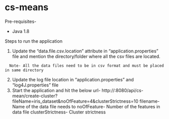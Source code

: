 # cs-means
Pre-requisites- 
  - Java 1.8

Steps to run the application
  1.	Update the “data.file.csv.location” attribute in “application.properties” file and mention the directory/folder where all the csv files are located.
      
      Note- All the data files need to be in csv format and must be placed in same directory
  2.	Update the log file location in “application.properties” and “log4J.properties” file
  3.	Start the application and hit the below url-
      http://<server>:8080/api/cs-mean/create-cluster?fileName=iris_dataset&noOfFeature=4&clusterStrictness=10
      filename- Name of the data file needs to 
      noOfFeature- Number of the features in data file
      clusterStrictness- Cluster strictness
